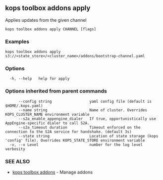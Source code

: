 
<!--- This file is automatically generated by make gen-cli-docs; changes should be made in the go CLI command code (under cmd/kops) -->

## kops toolbox addons apply

Applies updates from the given channel

```
kops toolbox addons apply CHANNEL [flags]
```

### Examples

```
kops toolbox addons apply s3://<state_store>/<cluster_name>/addons/bootstrap-channel.yaml
```

### Options

```
  -h, --help   help for apply
```

### Options inherited from parent commands

```
      --config string                 yaml config file (default is $HOME/.kops.yaml)
      --name string                   Name of cluster. Overrides KOPS_CLUSTER_NAME environment variable
      --s2a_enable_appengine_dialer   If true, opportunistically use AppEngine-specific dialer to call S2A.
      --s2a_timeout duration          Timeout enforced on the connection to the S2A service for handshake. (default 3s)
      --state string                  Location of state storage (kops 'config' file). Overrides KOPS_STATE_STORE environment variable
  -v, --v Level                       number for the log level verbosity
```

### SEE ALSO

* [kops toolbox addons](kops_toolbox_addons.md)	 - Manage addons

